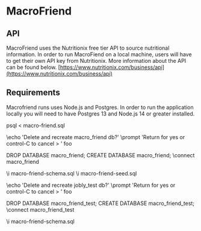 # MacroFriend

## API

MacroFriend uses the Nutritionix free tier API to source nutritional information. In order to run MacroFiend on a local machine, users will have to get their own API key from Nutritionix. More information about the API can be found below.
[https://www.nutritionix.com/business/api](https://www.nutritionix.com/business/api)

## Requirements

Macrofriend runs uses Node.js and Postgres. In order to run the application locally you will need to have Postgres 13 and Node.js 14 or greater installed.

psql < macro-friend.sql

\echo 'Delete and recreate macro_friend db?'
\prompt 'Return for yes or control-C to cancel > ' foo

DROP DATABASE macro_friend;
CREATE DATABASE macro_friend;
\connect macro_friend

\i macro-friend-schema.sql
\i macro-friend-seed.sql

\echo 'Delete and recreate jobly_test db?'
\prompt 'Return for yes or control-C to cancel > ' foo

DROP DATABASE macro_friend_test;
CREATE DATABASE macro_friend_test;
\connect macro_friend_test

\i macro-friend-schema.sql
